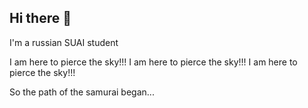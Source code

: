 ## Hi there 👋
I'm a russian SUAI student


I am here to pierce the sky!!!
I am here to pierce the sky!!!
I am here to pierce the sky!!!


So the path of the samurai began...
